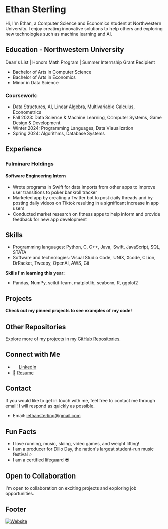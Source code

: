 # Ethan Sterling

Hi, I'm Ethan, a Computer Science and Economics student at Northwestern University. I enjoy creating innovative solutions to help others and exploring new technologies such as machine learning and AI.

## Education - Northwestern University

Dean's List | Honors Math Program | Summer Internship Grant Recipient

- Bachelor of Arts in Computer Science
- Bachelor of Arts in Economics
- Minor in Data Science

### Coursework:
* Data Structures, AI, Linear Algebra, Multivariable Calculus, Econometrics
* Fall 2023: Data Science & Machine Learning, Computer Systems, Game Design & Development
* Winter 2024: Programming Languages, Data Visualization
* Spring 2024: Algorithms, Database Systems

## Experience

### Fulminare Holdings
#### Software Engineering Intern
- Wrote programs in Swift for data imports from other apps to improve user transitions to poker bankroll tracker
- Marketed app by creating a Twitter bot to post daily threads and by posting daily videos on Tiktok resulting in a significant increase in app users
- Conducted market research on fitness apps to help inform and provide feedback for new app development

## Skills

- Programming languages: Python, C, C++, Java, Swift, JavaScript, SQL, STATA
- Software and technologies: Visual Studio Code, UNIX, Xcode, CLion, DrRacket, Tweepy, OpenAI, AWS, Git

**Skills I'm learning this year:**
- Pandas, NumPy, scikit-learn, matplotlib, seaborn, R, ggplot2

## Projects

**Check out my pinned projects to see examples of my code!**

## Other Repositories

Explore more of my projects in my [GitHub Repositories](https://github.com/EthanSterling04?tab=repositories).

## Connect with Me

- <img src="https://github.com/EthanSterling04/EthanSterling04/assets/60374501/e467aaf6-24f1-4c45-9806-62116fa46adb" width="15" height="15"> [LinkedIn](https://www.linkedin.com/in/ethan-sterling-2004/)
- 📄 [Resume](https://ethansterling.com/wp-content/uploads/2023/09/Resume.pdf)

## Contact

If you would like to get in touch with me, feel free to contact me through email! I will respond as quickly as possible.
- Email: iethansterling@gmail.com

## Fun Facts

- I love running, music, skiing, video games, and weight lifting!
- I am a producer for Dillo Day, the nation's largest student-run music festival 🎶
- I am a certified lifeguard 😎

## Open to Collaboration

I'm open to collaboration on exciting projects and exploring job opportunities.

## Footer

[![Website](your-website-badge-link)](https://ethansterling.com/)

